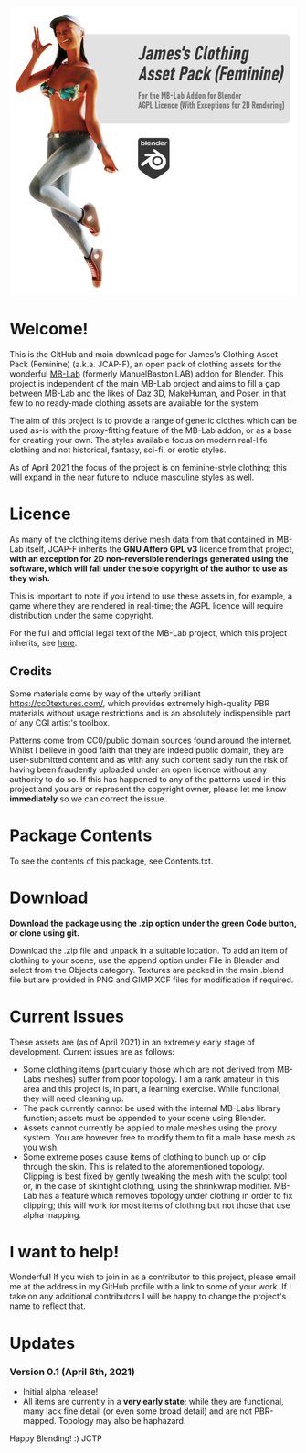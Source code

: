 ![James's Clothing Asset Pack (Feminine) - For the MB-Lab Addon for Blender - AGPL Licence (With Exceptions for 2D Rendering)](https://github.com/jctp/james-mblab-clothes-female/blob/main/Images/Title%20Card.png?raw=true)

# Welcome!
This is the GitHub and main download page for James's Clothing Asset Pack (Feminine) (a.k.a. JCAP-F), an open pack of clothing assets for the wonderful [MB-Lab](https://github.com/animate1978/MB-Lab) (formerly ManuelBastoniLAB) addon for Blender. This project is independent of the main MB-Lab project and aims to fill a gap between MB-Lab and the likes of Daz 3D, MakeHuman, and Poser, in that few to no ready-made clothing assets are available for the system.

The aim of this project is to provide a range of generic clothes which can be used as-is with the proxy-fitting feature of the MB-Lab addon, or as a base for creating your own. The styles available focus on modern real-life clothing and not historical, fantasy, sci-fi, or erotic styles.

As of April 2021 the focus of the project is on feminine-style clothing; this will expand in the near future to include masculine styles as well.

# Licence
As many of the clothing items derive mesh data from that contained in MB-Lab itself, JCAP-F inherits the **GNU Affero GPL v3** licence from that project, **with an exception for 2D non-reversible renderings generated using the software, which will fall under the sole copyright of the author to use as they wish.** 

This is important to note if you intend to use these assets in, for example, a game where they are rendered in real-time; the AGPL licence will require distribution under the same copyright.

For the full and official legal text of the MB-Lab project, which this project inherits, see [here](https://github.com/animate1978/MB-Lab/blob/master/license.txt).

## Credits
Some materials come by way of the utterly brilliant https://cc0textures.com/, which provides extremely high-quality PBR materials without usage restrictions and is an absolutely indispensible part of any CGI artist's toolbox.

Patterns come from CC0/public domain sources found around the internet. Whilst I believe in good faith that they are indeed public domain, they are user-submitted content and as with any such content sadly run the risk of having been fraudently uploaded under an open licence without any authority to do so. If this has happened to any of the patterns used in this project and you are or represent the copyright owner, please let me know **immediately** so we can correct the issue.

# Package Contents
To see the contents of this package, see Contents.txt.

# Download
**Download the package using the .zip option under the green Code button, or clone using git.**

Download the .zip file and unpack in a suitable location. To add an item of clothing to your scene, use the append option under File in Blender and select from the Objects category. Textures are packed in the main .blend file but are provided in PNG and GIMP XCF files for modification if required.

# Current Issues
These assets are (as of April 2021) in an extremely early stage of development. Current issues are as follows:

- Some clothing items (particularly those which are not derived from MB-Labs meshes) suffer from poor topology. I am a rank amateur in this area and this project is, in part, a learning exercise. While functional, they will need cleaning up.
- The pack currently cannot be used with the internal MB-Labs library function; assets must be appended to your scene using Blender.
- Assets cannot currently be applied to male meshes using the proxy system. You are however free to modify them to fit a male base mesh as you wish.
- Some extreme poses cause items of clothing to bunch up or clip through the skin. This is related to the aforementioned topology. Clipping is best fixed by gently tweaking the mesh with the sculpt tool or, in the case of skintight clothing, using the shrinkwrap modifier. MB-Lab has a feature which removes topology under clothing in order to fix clipping; this will work for most items of clothing but not those that use alpha mapping.

# I want to help!
Wonderful! If you wish to join in as a contributor to this project, please email me at the address in my GitHub profile with a link to some of your work. If I take on any additional contributors I will be happy to change the project's name to reflect that.

# Updates
### Version 0.1 (April 6th, 2021)
- Initial alpha release!
- All items are currently in a **very early state**; while they are functional, many lack fine detail (or even some broad detail) and are not PBR-mapped. Topology may also be haphazard.

Happy Blending! :)
JCTP

